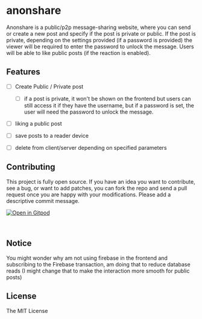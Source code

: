 # anonshare


Anonshare is a public/p2p  message-sharing website, where you can send or create a new post and specify if the post is private or public. If the post is private, depending on the settings provided (if a password is provided) the viewer will be required to enter the password to unlock the message. Users will be able to like public posts (if the reaction is enabled).




## Features
* [ ] Create Public / Private post
  * [ ] if a post is private, it won't be shown on the frontend but users can still access it if they have the username, but if a password is set, the user will need the password to unlock the message.
* [ ] liking a public post
* [ ] save posts to a reader device 
* [ ] delete from client/server depending on specified parameters


## Contributing
This project is fully open source. If you have an idea you want to contribute, see a bug, or want to add patches, you can fork the repo and send a pull request once you are happy with your modifications. Please add a descriptive commit message.
<br>

[![Open in Gitpod](https://gitpod.io/button/open-in-gitpod.svg)](https://gitpod.io/#https://github.com/JSaretin/anonshare)


<br>

## Notice
You might wonder why am not using firebase in the frontend and subscribing to the Firebase transaction, am doing that to reduce database reads (I might change that to make the interaction more smooth for public posts)


## License
The MIT License 

